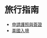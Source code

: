 # 旅行指南

* [申請護照與簽證](/rocodev/playbook/blob/master/travel/visa-passport.md) 
* [美國入境](/rocodev/playbook/blob/master/travel/enter-us.md) 